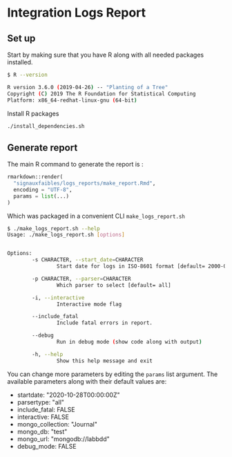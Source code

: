 # Integration Logs Report

## Set up

Start by making sure that you have R along with all needed packages installed.

```sh
$ R --version

R version 3.6.0 (2019-04-26) -- "Planting of a Tree"
Copyright (C) 2019 The R Foundation for Statistical Computing
Platform: x86_64-redhat-linux-gnu (64-bit)
```

Install R packages 

```sh
./install_dependencies.sh
```

## Generate report

The main R command to generate the report is :

```python
rmarkdown::render(
  "signauxfaibles/logs_reports/make_report.Rmd",
  encoding = "UTF-8",
  params = list(...)
)
```

Which was packaged in a convenient CLI `make_logs_report.sh`

```sh
$ ./make_logs_report.sh --help
Usage: ./make_logs_report.sh [options]


Options:
        -s CHARACTER, --start_date=CHARACTER
                Start date for logs in ISO-8601 format [default= 2000-01-01T00:00:00Z].

        -p CHARACTER, --parser=CHARACTER
                Which parser to select [default= all]

        -i, --interactive
                Interactive mode flag

        --include_fatal
                Include fatal errors in report.

        --debug
                Run in debug mode (show code along with output)

        -h, --help
                Show this help message and exit
```

You can change more parameters by editing the `params` list argument. The available parameters along with their default values are:

- startdate: "2020-10-28T00:00:00Z"
- parsertype:  "all"
- include_fatal: FALSE
- interactive: FALSE
- mongo_collection: "Journal"
- mongo_db: "test"
- mongo_url: "mongodb://labbdd"
- debug_mode: FALSE
